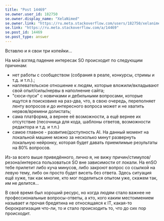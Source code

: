 ```yaml
---
title: "Post 14469"
se.owner.user_id: 182750
se.owner.display_name: "XelaNimed"
se.owner.link: "https://ru.meta.stackoverflow.com/users/182750/xelanimed"
se.link: "https://ru.meta.stackoverflow.com/a/14469"
se.post_id: 14469
se.post_type: answer
---
```

<p>Вставлю и я свои три копейки...</p>
<p>На мой взгляд падение интересак SO происходит по следующим причинам:</p>
<ul>
<li>нет работы с сообществом (собрания в реале, конкурсы, стримы и т.д. и т.п.).;</li>
<li>наплевательское отношение к людям, которые вложили/вкладывают свой опыт/силы/нервы в наполнение сайта;</li>
<li>&quot;сюси-пуси&quot; с новичками и дебильными вопросами, которые ищутся в поисковике на раз-два, что, в свою очередь, переполняет ленту вопросов и до интересного вопроса может и не хватить нервов/времени долистать;</li>
<li>сама платформа, а вернее её возможности, а ещё вернее их отсутствие (песочница для кода, шаблоны ответов, возможности редактора и т.д. и т.п.)</li>
<li>самое главное - развитие/доступность AI. На данный момент на локальной машине  можно за несколько минут развернуть локальную нейронку, которая будет давать приемлимые результаты на 80% вопросов.</li>
</ul>
<p>Из-за всего выше приведённого, лично я, не вижу причин/стимулов/резона/интереса пользоваться SO вне зависимости от локали. На enSO тебе прилетит либо куча минусов, либо закроют вопрос со ссылкой на левую тему, либо он просто будет висеть без ответа. Здесь ситуация ещё хуже, так как многие, кто мог поделиться опытом уже, скажем так, им не делится...</p>
<p>В своё время был хороший ресурс, но когда людям стало важнее не профессиональные вопросы-ответы, а кто, кого каким местоимением называет и прочая бредятина не относящаяся к IT, какая-то бюрократизация что-ли, то и стало происходить то, что до сих пор происходит.</p>
